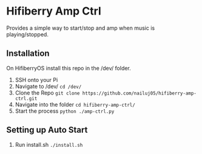 # Hifiberry Amp Ctrl

Provides a simple way to start/stop and amp when music is playing/stopped.

## Installation
On HifiberryOS install this repo in the /dev/ folder.

1. SSH onto your Pi
2. Navigate to /dev/ `cd /dev/`
3. Clone the Repo `git clone https://github.com/nailuj05/hifiberry-amp-ctrl.git`
4. Navigate into the folder `cd hifiberry-amp-ctrl/`
5. Start the process `python ./amp-ctrl.py`

## Setting up Auto Start
1. Run install.sh `./install.sh`
